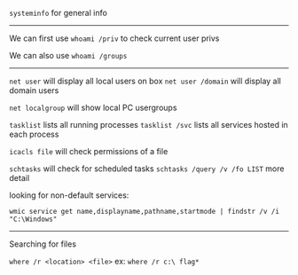 `systeminfo` for general info

---

We can first use `whoami /priv` to check current user privs

We can also use `whoami /groups`

---

`net user` will display all local users on box
`net user /domain` will display all domain users

`net localgroup` will show local PC usergroups


`tasklist` lists all running processes
`tasklist /svc` lists all services hosted in each process

`icacls file` will check permissions of a file

`schtasks` will check for scheduled tasks
`schtasks /query /v /fo LIST` more detail




looking for non-default services:  

`
wmic service get name,displayname,pathname,startmode | findstr /v /i "C:\Windows"
`

---

Searching for files

`where /r <location> <file>`
ex: `where /r c:\ flag*`